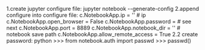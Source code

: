 1.create jupyter configure file:
	jupyter notebook --generate-config
2.append configure into configure file:
	c.NotebookApp.ip = ''	# ip
	c.NotebookApp.open_browser = False
	c.NotebookApp.password = 	# see next
	c.NotebookApp.port = 8889
	c.NotebookApp.notebook_dir = ''	# notebook save path
	c.NotebookApp.allow_remote_access = True
2.2 create password:
	python
	>>> from notebook.auth import passwd
	>>> passwd()